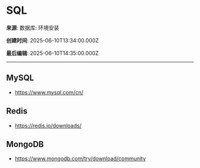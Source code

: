 # SQL

**来源**: 数据库: 环境安装

**创建时间**: 2025-06-10T13:34:00.000Z

**最后编辑**: 2025-06-10T14:35:00.000Z

---

## MySQL

- https://www.mysql.com/cn/


## Redis

- https://redis.io/downloads/


## MongoDB

- https://www.mongodb.com/try/download/community
